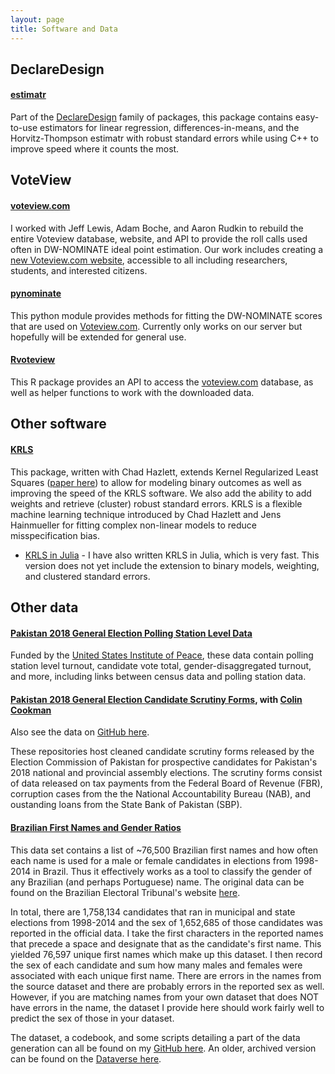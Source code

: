 ```yaml
---
layout: page
title: Software and Data
---
```


## DeclareDesign

#### [estimatr](estimatr.declaredesign.org)
Part of the [DeclareDesign](http://declaredesign.org/) family of packages, this package contains easy-to-use estimators for linear regression, differences-in-means, and the Horvitz-Thompson estimatr with robust standard errors while using C++ to improve speed where it counts the most.

## VoteView

#### [voteview.com](https://voteview.com)
I worked with Jeff Lewis, Adam Boche, and Aaron Rudkin to rebuild the entire Voteview database, website, and API to provide the roll calls used often in DW-NOMINATE ideal point estimation. Our work includes creating a [new Voteview.com website](https://voteview.com), accessible to all including researchers, students, and interested citizens.

#### [pynominate](https://github.com/lukesonnet/pynominate)
This python module provides methods for fitting the DW-NOMINATE scores that are used on [Voteview.com](https://voteview.com). Currently only works on our server but hopefully will be extended for general use.

#### [Rvoteview](https://github.com/voteview/Rvoteview)
This R package provides an API to access the [voteview.com](voteview.com) database, as well as helper functions to work with the downloaded data.

## Other software

#### [KRLS](https://github.com/lukesonnet/KRLS)
This package, written with Chad Hazlett, extends Kernel Regularized Least Squares ([paper here](http://www.stanford.edu/~jhain/Paper/PA2014a.pdf)) to allow for modeling binary outcomes as well as improving the speed of the KRLS software. We also add the ability to add weights and retrieve (cluster) robust standard errors. KRLS is a flexible machine learning technique introduced by Chad Hazlett and Jens Hainmueller for fitting complex non-linear models to reduce misspecification bias.

* [KRLS in Julia](https://github.com/lukesonnet/KRLS.jl) - I have also written KRLS in Julia, which is very fast. This version does not yet include the extension to binary models, weighting, and clustered standard errors.

## Other data

#### [Pakistan 2018 General Election Polling Station Level Data](https://github.com/colincookman/pakistan_polling_stations_2018/)
Funded by the [United States Institute of Peace](http://usip.org/), these data contain polling station level turnout, candidate vote total, gender-disaggregated turnout, and more, including links between census data and polling station data.

#### [Pakistan 2018 General Election Candidate Scrutiny Forms](https://doi.org/10.7910/DVN/PX8JKY), with [Colin Cookman](https://colincookman.wordpress.com/)
Also see the data on [GitHub here](https://github.com/colincookman/pakistan_candidate_scrutiny_18).

These repositories host cleaned candidate scrutiny forms released by the Election Commission of Pakistan for prospective candidates for Pakistan's 2018 national and provincial assembly elections. The scrutiny forms consist of data released on tax payments from the Federal Board of Revenue (FBR), corruption cases from the the National Accountability Bureau (NAB), and oustanding loans from the State Bank of Pakistan (SBP).


#### [Brazilian First Names and Gender Ratios](https://github.com/lukesonnet/brazilNames)
This data set contains a list of ~76,500 Brazilian first names and how often each name is used for a male or female candidates in elections from 1998-2014 in Brazil. Thus it effectively works as a tool to classify the gender of any Brazilian (and perhaps Portuguese) name. The original data can be found on the Brazilian Electoral Tribunal's website [here](http://www.tse.jus.br/hotSites/pesquisas-eleitorais/candidatos.html).

In total, there are 1,758,134 candidates that ran in municipal and state elections from 1998-2014 and the sex of 1,652,685 of those candidates was reported in the official data. I take the first characters in the reported names that precede a space and designate that as the candidate's first name. This yielded 76,597 unique first names which make up this dataset. I then record the sex of each candidate and sum how many males and females were associated with each unique first name. There are errors in the names from the source dataset and there are probably errors in the reported sex as well. However, if you are matching names from your own dataset that does NOT have errors in the name, the dataset I provide here should work fairly well to predict the sex of those in your dataset.

The dataset, a codebook, and some scripts detailing a part of the data generation can all be found on my [GitHub here](https://github.com/lukesonnet/brazilNames). An older, archived version can be found on the [Dataverse here](https://dataverse.harvard.edu/dataset.xhtml?persistentId=doi:10.7910/DVN/ORH029).
